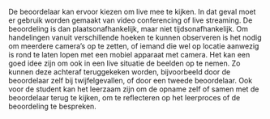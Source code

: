 De beoordelaar kan ervoor kiezen om live mee te kijken. In dat geval moet er gebruik worden gemaakt van video conferencing of live streaming. De beoordeling is dan plaatsonafhankelijk, maar niet tijdsonafhankelijk. Om handelingen vanuit verschillende hoeken te kunnen observeren is het nodig om meerdere camera’s op te zetten, of iemand die wel op locatie aanwezig is rond te laten lopen met een mobiel apparaat met camera. Het kan een goed idee zijn om ook in een live situatie de beelden op te nemen. Zo kunnen deze achteraf teruggekeken worden, bijvoorbeeld door de beoordelaar zelf bij twijfelgevallen, of door een tweede beoordelaar. Ook voor de student kan het leerzaam zijn om de opname zelf of samen met de beoordelaar terug te kijken, om te reflecteren op het leerproces of de beoordeling te bespreken.
